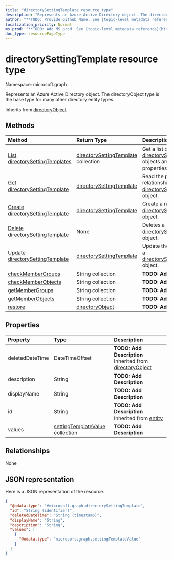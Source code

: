 ```yaml
---
title: "directorySettingTemplate resource type"
description: "Represents an Azure Active Directory object. The directoryObject type is the base type for many other directory entity types."
author: "**TODO: Provide Github Name. See [topic-level metadata reference](https://msgo.azurewebsites.net/add/document/guidelines/metadata.html#topic-level-metadata)**"
localization_priority: Normal
ms.prod: "**TODO: Add MS prod. See [topic-level metadata reference](https://msgo.azurewebsites.net/add/document/guidelines/metadata.html#topic-level-metadata)**"
doc_type: resourcePageType
---
```


# directorySettingTemplate resource type


Namespace: microsoft.graph

Represents an Azure Active Directory object. The directoryObject type is the base type for many other directory entity types.


Inherits from [directoryObject](../resources/directoryobject.md)

## Methods
|Method|Return Type|Description|
|:---|:---|:---|
|[List directorySettingTemplates](../api/directorysettingtemplate-list.md)|[directorySettingTemplate](../resources/directorysettingtemplate.md) collection|Get a list of the [directorySettingTemplate](../resources/directorysettingtemplate.md) objects and their properties.|
|[Get directorySettingTemplate](../api/directorysettingtemplate-get.md)|[directorySettingTemplate](../resources/directorysettingtemplate.md)|Read the properties and relationships of a [directorySettingTemplate](../resources/directorysettingtemplate.md) object.|
|[Create directorySettingTemplate](../api/directorysettingtemplate-post-directorysettingtemplates.md)|[directorySettingTemplate](../resources/directorysettingtemplate.md)|Create a new [directorySettingTemplate](../resources/directorysettingtemplate.md) object.|
|[Delete directorySettingTemplate](../api/directorysettingtemplate-delete.md)|None|Deletes a [directorySettingTemplate](../resources/directorysettingtemplate.md) object.|
|[Update directorySettingTemplate](../api/directorysettingtemplate-update.md)|[directorySettingTemplate](../resources/directorysettingtemplate.md)|Update the properties of a [directorySettingTemplate](../resources/directorysettingtemplate.md) object.|
|[checkMemberGroups](../api/directorysettingtemplate-checkmembergroups.md)|String collection|**TODO: Add Description**|
|[checkMemberObjects](../api/directorysettingtemplate-checkmemberobjects.md)|String collection|**TODO: Add Description**|
|[getMemberGroups](../api/directorysettingtemplate-getmembergroups.md)|String collection|**TODO: Add Description**|
|[getMemberObjects](../api/directorysettingtemplate-getmemberobjects.md)|String collection|**TODO: Add Description**|
|[restore](../api/directorysettingtemplate-restore.md)|[directoryObject](../resources/directoryobject.md)|**TODO: Add Description**|

## Properties
|Property|Type|Description|
|:---|:---|:---|
|deletedDateTime|DateTimeOffset|**TODO: Add Description** Inherited from [directoryObject](../resources/directoryobject.md)|
|description|String|**TODO: Add Description**|
|displayName|String|**TODO: Add Description**|
|id|String|**TODO: Add Description** Inherited from [entity](../resources/entity.md)|
|values|[settingTemplateValue](../resources/settingtemplatevalue.md) collection|**TODO: Add Description**|

## Relationships
None

## JSON representation
Here is a JSON representation of the resource.
<!-- {
  "blockType": "resource",
  "keyProperty": "id",
  "@odata.type": "microsoft.graph.directorySettingTemplate",
  "baseType": "microsoft.graph.directoryObject",
  "openType": true
}
-->
``` json
{
  "@odata.type": "#microsoft.graph.directorySettingTemplate",
  "id": "String (identifier)",
  "deletedDateTime": "String (timestamp)",
  "displayName": "String",
  "description": "String",
  "values": [
    {
      "@odata.type": "microsoft.graph.settingTemplateValue"
    }
  ]
}
```

